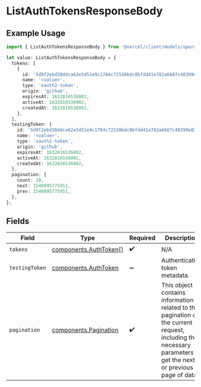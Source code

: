 # ListAuthTokensResponseBody

## Example Usage

```typescript
import { ListAuthTokensResponseBody } from '@vercel/client/models/operations';

let value: ListAuthTokensResponseBody = {
  tokens: [
    {
      id: '5d9f2ebd38ddca62e5d51e9c1704c72530bdc8bfdd41e782a6687c48399e8391',
      name: '<value>',
      type: 'oauth2-token',
      origin: 'github',
      expiresAt: 1632816536002,
      activeAt: 1632816536002,
      createdAt: 1632816536002,
    },
  ],
  testingToken: {
    id: '5d9f2ebd38ddca62e5d51e9c1704c72530bdc8bfdd41e782a6687c48399e8391',
    name: '<value>',
    type: 'oauth2-token',
    origin: 'github',
    expiresAt: 1632816536002,
    activeAt: 1632816536002,
    createdAt: 1632816536002,
  },
  pagination: {
    count: 20,
    next: 1540095775951,
    prev: 1540095775951,
  },
};
```

## Fields

| Field          | Type                                                           | Required           | Description                                                                                                                                                     |
| -------------- | -------------------------------------------------------------- | ------------------ | --------------------------------------------------------------------------------------------------------------------------------------------------------------- |
| `tokens`       | [components.AuthToken](../../models/components/authtoken.md)[] | :heavy_check_mark: | N/A                                                                                                                                                             |
| `testingToken` | [components.AuthToken](../../models/components/authtoken.md)   | :heavy_minus_sign: | Authentication token metadata.                                                                                                                                  |
| `pagination`   | [components.Pagination](../../models/components/pagination.md) | :heavy_check_mark: | This object contains information related to the pagination of the current request, including the necessary parameters to get the next or previous page of data. |
